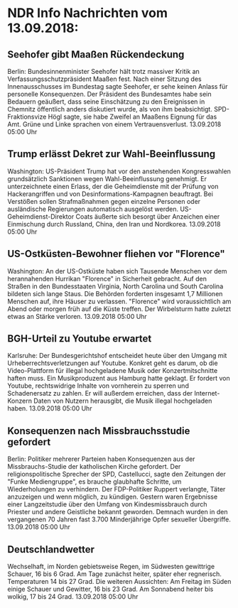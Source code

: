 # NDR Info Nachrichten vom 13.09.2018:


## Seehofer gibt Maaßen Rückendeckung
Berlin: Bundesinnenminister Seehofer hält trotz massiver Kritik an Verfassungsschutzpräsident Maaßen fest. Nach einer Sitzung des Innenausschusses im Bundestag sagte Seehofer, er sehe keinen Anlass für personelle Konsequenzen. Der Präsident des Bundesamtes habe sein Bedauern geäußert, dass seine Einschätzung zu den Ereignissen in Chemnitz öffentlich anders diskutiert wurde, als von ihm beabsichtigt. SPD-Fraktionsvize Högl sagte, sie habe Zweifel an Maaßens Eignung für das Amt. Grüne und Linke sprachen von einem Vertrauensverlust. 13.09.2018 05:00 Uhr 

## Trump erlässt Dekret zur Wahl-Beeinflussung
Washington: US-Präsident Trump hat vor den anstehenden Kongresswahlen grundsätzlich Sanktionen wegen Wahl-Beeinflussung genehmigt. Er unterzeichnete einen Erlass, der die Geheimdienste mit der Prüfung von Hackerangriffen und von Desinformations-Kampagnen beauftragt. Bei Verstößen sollen Strafmaßnahmen gegen einzelne Personen oder ausländische Regierungen automatisch ausgelöst werden. US-Geheimdienst-Direktor Coats äußerte sich besorgt über Anzeichen einer Einmischung durch Russland, China, den Iran und Nordkorea. 13.09.2018 05:00 Uhr 

## US-Ostküsten-Bewohner fliehen vor "Florence"
Washington: An der US-Ostküste haben sich Tausende Menschen vor dem herannahenden Hurrikan "Florence" in Sicherheit gebracht. Auf den Straßen in den Bundesstaaten Virginia, North Carolina und South Carolina bildeten sich lange Staus. Die Behörden forderten insgesamt 1,7 Millionen Menschen auf, ihre Häuser zu verlassen. "Florence" wird voraussichtlich am Abend oder morgen früh auf die Küste treffen. Der Wirbelsturm hatte zuletzt etwas an Stärke verloren. 13.09.2018 05:00 Uhr 

## BGH-Urteil zu Youtube erwartet
Karlsruhe: Der Bundesgerichtshof entscheidet heute über den Umgang mit Urheberrechtsverletzungen auf Youtube. Konkret geht es darum, ob die Video-Plattform für illegal hochgeladene Musik oder Konzertmitschnitte haften muss. Ein Musikproduzent aus Hamburg hatte geklagt. Er fordert von Youtube, rechtswidrige Inhalte von vornherein zu sperren und Schadenersatz zu zahlen. Er will außerdem erreichen, dass der Internet-Konzern Daten von Nutzern herausgibt, die Musik illegal hochgeladen haben. 13.09.2018 05:00 Uhr 

## Konsequenzen nach Missbrauchsstudie gefordert
Berlin: Politiker mehrerer Parteien haben Konsequenzen aus der Missbrauchs-Studie der katholischen Kirche gefordert. Der religionspolitische Sprecher der SPD, Castellucci, sagte den Zeitungen der "Funke Mediengruppe", es brauche glaubhafte Schritte, um Wiederholungen zu verhindern. Der FDP-Politiker Ruppert verlangte, Täter anzuzeigen und wenn möglich, zu kündigen. Gestern waren Ergebnisse einer Langzeitstudie über den Umfang von Kindesmissbrauch durch Priester und andere Geistliche bekannt geworden. Demnach wurden in den vergangenen 70 Jahren fast 3.700 Minderjährige Opfer sexueller Übergriffe. 13.09.2018 05:00 Uhr 

## Deutschlandwetter
Wechselhaft, im Norden gebietsweise Regen, im Südwesten gewittrige Schauer, 16 bis 6 Grad. Am Tage zunächst heiter, später eher regnerisch. Temperaturen 14 bis 27 Grad. Die weiteren Aussichten: Am Freitag im Süden einige Schauer und Gewitter, 16 bis 23 Grad. Am Sonnabend heiter bis wolkig, 17 bis 24 Grad. 13.09.2018 05:00 Uhr 
